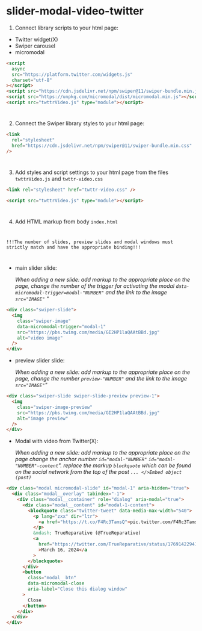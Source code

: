 # slider-modal-video-twitter

1. Connect library scripts to your html page:

- Twitter widget(X)
- Swiper carousel
- micromodal

```html
<script
  async
  src="https://platform.twitter.com/widgets.js"
  charset="utf-8"
></script>
<script src="https://cdn.jsdelivr.net/npm/swiper@11/swiper-bundle.min.js"></script>
<script src="https://unpkg.com/micromodal/dist/micromodal.min.js"></script>
<script src="twttrVideo.js" type="module"></script>
```

#

2. Connect the Swiper library styles to your html page:

```html
<link
  rel="stylesheet"
  href="https://cdn.jsdelivr.net/npm/swiper@11/swiper-bundle.min.css"
/>
```

#

3. Add styles and script settings to your html page from the files `twttrVideo.js` and `twttr-video.css`

```html
<link rel="stylesheet" href="twttr-video.css" />

<script src="twttrVideo.js" type="module"></script>
```

#

4. Add HTML markup from body `index.html`

#

`!!!The number of slides, preview slides and modal windows must strictly match and have the appropriate binding!!!`

#

- main slider slide:

  _When adding a new slide: add markup to the appropriate place on the page, change the number of the trigger for activating the modal `data-micromodal-trigger=modal-"NUMBER"` and the link to the image `src="IMAGE"` "_

```html
<div class="swiper-slide">
  <img
    class="swiper-image"
    data-micromodal-trigger="modal-1"
    src="https://pbs.twimg.com/media/GI2HP1laQAAtBBd.jpg"
    alt="video image"
  />
</div>
```

- preview slider slide:

  _When adding a new slide: add markup to the appropriate place on the page, change the number `preview-"NUMBER"` and the link to the image `src="IMAGE"`"_

```html
<div class="swiper-slide swiper-slide-preview preview-1">
  <img
    class="swiper-image-preview"
    src="https://pbs.twimg.com/media/GI2HP1laQAAtBBd.jpg"
    alt="image preview"
  />
</div>
```

- Modal with video from Twitter(Х):

  _When adding a new slide: add markup to the appropriate place on the page change the anchor number `id="modal-"NUMBER"` `id="modal-"NUMBER"-content`"._
  _replace the markup `blockquote` which can be found on the social network from the top of the post `... </>Embed object (post)`_

```html
<div class="modal micromodal-slide" id="modal-1" aria-hidden="true">
  <div class="modal__overlay" tabindex="-1">
    <div class="modal__container" role="dialog" aria-modal="true">
      <div class="modal__content" id="modal-1-content">
        <blockquote class="twitter-tweet" data-media-max-width="540">
          <p lang="zxx" dir="ltr">
            <a href="https://t.co/F4Rc3TamsQ">pic.twitter.com/F4Rc3TamsQ</a>
          </p>
          &mdash; TrueReparative (@TrueReparative)
          <a
            href="https://twitter.com/TrueReparative/status/1769142294127772137?ref_src=twsrc%5Etfw"
            >March 16, 2024</a
          >
        </blockquote>
      </div>
      <button
        class="modal__btn"
        data-micromodal-close
        aria-label="Close this dialog window"
      >
        Close
      </button>
    </div>
  </div>
</div>
```

###
